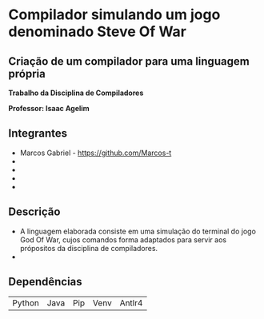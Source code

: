 <h1>Compilador simulando um jogo denominado Steve Of War </h1>
<h2>Criação de um compilador para uma linguagem própria </h2>

**Trabalho  da Disciplina de Compiladores**

**Professor: Isaac Agelim**

## Integrantes
* Marcos Gabriel - https://github.com/Marcos-t
*
*
*
*

## Descrição
* A linguagem elaborada consiste em uma simulação do terminal do jogo God Of War, cujos comandos forma adaptados para servir aos própositos da disciplina de compiladores.
* 

## Dependências
<table>
  <tr>
    <td>Python</td>
    <td>Java</td>
    <td>Pip</td>
    <td>Venv</td>
    <td>Antlr4</td>
  </tr>

</table>

